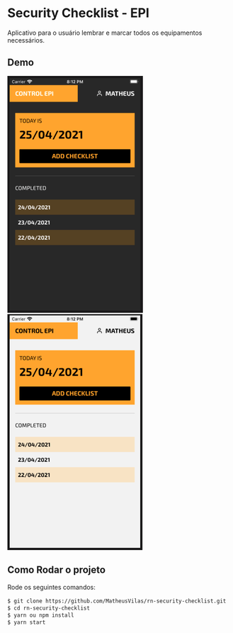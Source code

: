 # Security Checklist - EPI

Aplicativo para o usuário lembrar e marcar todos os equipamentos necessários.

## Demo

![app](https://github.com/MatheusVilas/rn-security-checklist/blob/main/assets/app-dark.png)
![app](https://github.com/MatheusVilas/rn-security-checklist/blob/main/assets/app-light.png)

## Como Rodar o projeto

Rode os seguintes comandos:

```
$ git clone https://github.com/MatheusVilas/rn-security-checklist.git
$ cd rn-security-checklist
$ yarn ou npm install
$ yarn start
```
